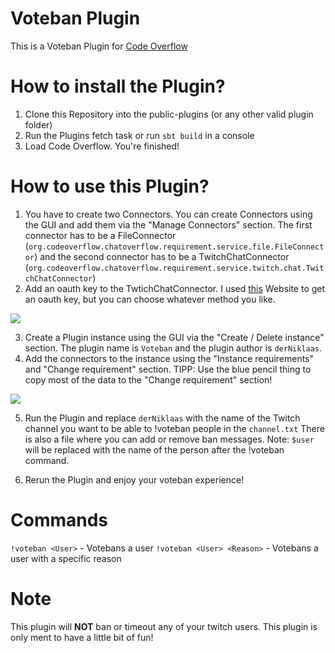 # Voteban Plugin

This is a Voteban Plugin for [Code Overflow](https://github.com/codeoverflow-org/chatoverflow)

# How to install the Plugin?
1. Clone this Repository into the public-plugins (or any other valid plugin folder)
2. Run the Plugins fetch task or run ```sbt build``` in a console
3. Load Code Overflow. You're finished!

# How to use this Plugin?
1. You have to create two Connectors. You can create Connectors using the GUI and add them via the "Manage Connectors" section.
The first connector has to be a FileConnector (```org.codeoverflow.chatoverflow.requirement.service.file.FileConnector```) and the second connector has to be a TwitchChatConnector (```org.codeoverflow.chatoverflow.requirement.service.twitch.chat.TwitchChatConnector```)
2. Add an oauth key to the TwtichChatConnector. I used [this](https://twitchapps.com/tmi/) Website to get an oauth key, but you can choose whatever method you like.

![](http://derniklaas.de/oauth_key.jpg)

3. Create a Plugin instance using the GUI via the "Create / Delete instance" section. The plugin name is ```Voteban``` and the plugin author is ```derNiklaas```.
4. Add the connectors to the instance using the "Instance requirements" and "Change requirement" section. TIPP: Use the blue pencil thing to copy most of the data to the "Change requirement" section!

![](http://derniklaas.de/requirements.jpg)

5. Run the Plugin and replace ```derNiklaas``` with the name of the Twitch channel you want to be able to !voteban people in the ```channel.txt``` 
There is also a file where you can add or remove ban messages. Note: ```$user``` will be replaced with the name of the person after the !voteban command.

6. Rerun the Plugin and enjoy your voteban experience!

# Commands
```!voteban <User>``` - Votebans a user
```!voteban <User> <Reason>``` - Votebans a user with a specific reason

# Note
This plugin will **NOT** ban or timeout any of your twitch users. This plugin is only ment to have a little bit of fun! 
